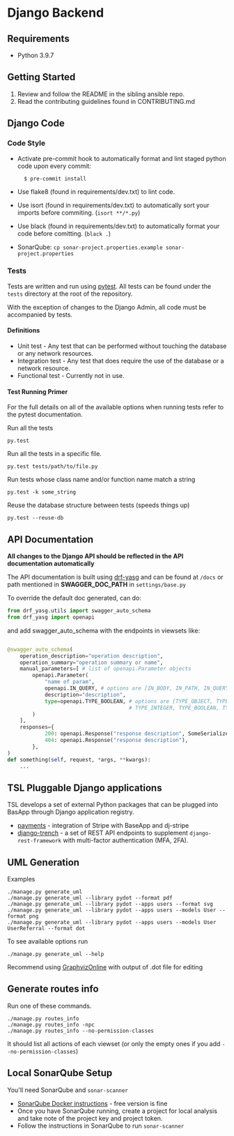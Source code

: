 # Django Backend

## Requirements

* Python 3.9.7

## Getting Started

1. Review and follow the README in the sibling ansible repo.
2. Read the contributing guidelines found in CONTRIBUTING.md

## Django Code

### Code Style

* Activate pre-commit hook to automatically format and lint staged python code upon every commit:

        $ pre-commit install        

* Use flake8 (found in requirements/dev.txt) to lint code.
* Use isort (found in requirements/dev.txt) to automatically sort your imports before commiting. (`isort **/*.py`)
* Use black (found in requirements/dev.txt) to automatically format your code before comitting. (`black .`)
* SonarQube: `cp sonar-project.properties.example sonar-project.properties`

### Tests

Tests are written and run using [pytest](http://doc.pytest.org/en/latest/).  All tests can be found
under the `tests` directory at the root of the repository.

With the exception of changes to the Django Admin, all code must be accompanied by tests.

#### Definitions

* Unit test - Any test that can be performed without touching the database or any network resources.
* Integration test - Any test that does require the use of the database or a network resource.
* Functional test - Currently not in use.

#### Test Running Primer

For the full details on all of the available options when running tests refer to the pytest documentation.

Run all the tests

```
py.test
```

Run all the tests in a specific file.

```
py.test tests/path/to/file.py
```

Run tests whose class name and/or function name match a string

```
py.test -k some_string
```

Reuse the database structure between tests (speeds things up)

```
py.test --reuse-db
```

## API Documentation

**All changes to the Django API should be reflected in the API documentation automatically**

The API documentation is built using [drf-yasg](https://drf-yasg.readthedocs.io/en/stable/index.html) and can be found at `/docs` or path mentioned in **SWAGGER_DOC_PATH** in `settings/base.py`

To override the default doc generated, can do:
```python
from drf_yasg.utils import swagger_auto_schema
from drf_yasg import openapi
```
and add swagger_auto_schema with the endpoints in viewsets like:
```python

@swagger_auto_schema(
    operation_description="operation description",
    operation_summary="operation summary or name",
    manual_parameters=[ # list of openapi.Parameter objects
        openapi.Parameter(
            "name of param",
            openapi.IN_QUERY, # options are [IN_BODY, IN_PATH, IN_QUERY, IN_FORM, IN_HEADER]
            description="description",
            type=openapi.TYPE_BOOLEAN, # options are [TYPE_OBJECT, TYPE_STRING, TYPE_NUMBER, 
                                       # TYPE_INTEGER, TYPE_BOOLEAN, TYPE_ARRAY, TYPE_FILE]
        )
    ],
    responses={
            200: openapi.Response("response description", SomeSerializer), # SomeSerializer is optional
            404: openapi.Response("response description"),
        },
)
def something(self, request, *args, **kwargs):
    ...
```

## TSL Pluggable Django applications

TSL develops a set of external Python packages that can be plugged into BasApp through Django application registry.

* [payments](https://bitbucket.org/silverlogic/baseapp-payments-django/src/master/) - integration of Stripe with BaseApp and dj-stripe
* [django-trench](https://github.com/silverlogic/django-trench/) - a set of REST API endpoints to supplement `django-rest-framework` with multi-factor authentication (MFA, 2FA).


## UML Generation

Examples

```
./manage.py generate_uml
./manage.py generate_uml --library pydot --format pdf
./manage.py generate_uml --library pydot --apps users --format svg
./manage.py generate_uml --library pydot --apps users --models User --format png
./manage.py generate_uml --library pydot --apps users --models User UserReferral --format dot
```

To see available options run

```
./manage.py generate_uml --help
```

Recommend using [GraphvizOnline](https://dreampuf.github.io/GraphvizOnline) with output of .dot file for editing

## Generate routes info

Run one of these commands.

```
./manage.py routes_info
./manage.py routes_info -npc
./manage.py routes_info --no-permission-classes
```

It should list all actions of each viewset (or only the empty ones if you add `--no-permission-classes`)

## Local SonarQube Setup

You'll need SonarQube and `sonar-scanner`
* [SonarQube Docker instructions](https://www.sonarqube.org/features/deployment/) - free version is fine
* Once you have SonarQube running, create a project for local analysis and take note of the project key and project token.
* Follow the instructions in SonarQube to run `sonar-scanner`
